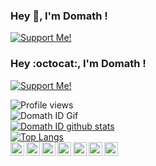 
### Hey 👋, I'm Domath !

<a href="https://saweria.co/domathjav69">
    <img src="https://img.shields.io/badge/Support-Me!-green.svg" alt="Support Me!">
  </a>


### Hey :octocat:, I'm Domath !</h4>
<a href="https://saweria.co/domathjav69"><img src="https://img.shields.io/badge/Support-Me!-green.svg" alt="Support Me!"></a>

![Profile views](https://gpvc.arturio.dev/domathid)
<br />
![Domath ID Gif](https://user-images.githubusercontent.com/68462743/87853613-bbd57680-c935-11ea-86ce-6d8cdcd13d89.gif)
<br />
[![Domath ID github stats](https://github-readme-stats.vercel.app/api?username=domathid&show_icons=true&theme=vue)](https://github.com/domathid/)
<br />
[![Top Langs](https://github-readme-stats.vercel.app/api/top-langs/?username=domathid&layout=compact)](https://github.com/domathid/)
<br />
<a href="https://www.facebook.com/bangdomath.id">
  <img align="left" alt="BangDomath Facebook" width="22px" src="https://cdn.jsdelivr.net/npm/simple-icons@v3/icons/facebook.svg" />
</a>
<a href="https://dev.to/">
  <img align="left" alt="BangDomath Dev.to" width="22px" src="https://cdn.jsdelivr.net/npm/simple-icons@v3/icons/dev-dot-to.svg" />
</a>
<a href="https://twitter.com/BacotMath">
  <img align="left" alt="BangDomath Twitter" width="22px" src="https://cdn.jsdelivr.net/npm/simple-icons@v3/icons/twitter.svg" />
</a>
<a href="https://codepen.io/domathid">
  <img align="left" alt="BangDomath Codepen" width="22px" src="https://cdn.jsdelivr.net/npm/simple-icons@v3/icons/codepen.svg" />
</a>
<a href="https://stackoverflow.com/">
  <img align="left" alt="BangDomath StackOverflow" width="22px" src="https://cdn.jsdelivr.net/npm/simple-icons@v3/icons/stackoverflow.svg" />
</a>
<a href="https://www.reddit.com/u/domathjav69">
  <img align="left" alt="BangDomath Reddit" width="22px" src="https://cdn.jsdelivr.net/npm/simple-icons@v3/icons/reddit.svg" />
</a>
<a href="https://masdomath.my.id/">
 <img align="left" alt="BangDomath Blog" width="22px" src="https://cdn.jsdelivr.net/npm/simple-icons@v3/icons/blogger.svg" />
</a>
